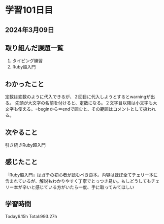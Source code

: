 # 学習101日目
## 2024年3月09日
## 取り組んだ課題一覧
1. タイピング練習
2. Ruby超入門
## わかったこと
定数は変数のように代入できるが、２回目に代入しようとするとwarningが出る。
先頭が大文字の名前を付けると、定数になる。２文字目以降は小文字も大文字も使える。=beginから＝endで囲むと、その範囲はコメントとして扱われる。
## 次やること
引き続きRuby超入門
## 感じたこと
「Ruby超入門」はガチの初心者が読むべき良本。内容はほぼ全てチェリー本に含まれているが、解説もわかりやすく丁寧でとっつき易い。もしどうしてもチェリー本が辛いと感じている方がいたら一度、手に取ってみてほしい
## 学習時間
 Today6.15h
 Total:993.27h

